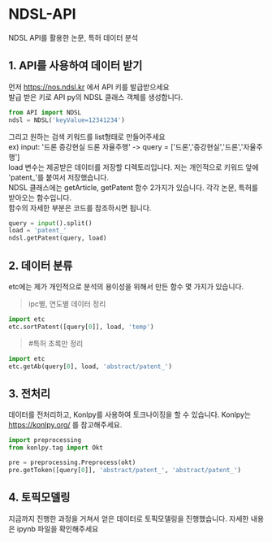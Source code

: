 # NDSL-API
NDSL API를 활용한 논문, 특허 데이터 분석

## 1. API를 사용하여 데이터 받기
먼저 https://nos.ndsl.kr 에서 API 키를 발급받으세요\
발급 받은 키로 API py의 NDSL 클래스 객체를 생성합니다.

```python
from API import NDSL
ndsl = NDSL('keyValue=12341234')
```

그리고 원하는 검색 키워드를 list형태로 만들어주세요\
ex) input: '드론 증강현실 드론 자율주행' -> query = ['드론','증강현실','드론','자율주행']\
load 변수는 제공받은 데이터를 저장할 디렉토리입니다. 저는 개인적으로 키워드 앞에 'patent_'를 붙여서 저장했습니다.\
NDSL 클래스에는 getArticle, getPatent 함수 2가지가 있습니다. 각각 논문, 특허를 받아오는 함수입니다.\
함수의 자세한 부분은 코드를 참조하시면 됩니다.
```python
query = input().split()
load = 'patent_'
ndsl.getPatent(query, load)
```
## 2. 데이터 분류
etc에는 제가 개인적으로 분석의 용이성을 위해서 만든 함수 몇 가지가 있습니다.

> ipc별, 연도별 데이터 정리
```python
import etc
etc.sortPatent([query[0]], load, 'temp')
```

> #특허 초록만 정리
```python
import etc
etc.getAb(query[0], load, 'abstract/patent_')
```
## 3. 전처리
데이터를 전처리하고, Konlpy를 사용하여 토크나이징을 할 수 있습니다.
Konlpy는 https://konlpy.org/ 를 참고해주세요. 

```python
import preprocessing
from konlpy.tag import Okt

pre = preprocessing.Preprocess(okt)
pre.getToken([query[0]], 'abstract/patent_', 'abstract/patent_')
```

## 4. 토픽모델링
지금까지 진행한 과정을 거쳐서 얻은 데이터로 토픽모델링을 진행했습니다.
자세한 내용은 ipynb 파일을 확인해주세요
